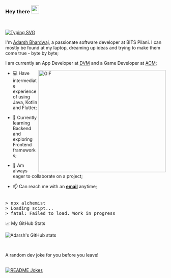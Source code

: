 ### Hey there <img src="https://media.giphy.com/media/hvRJCLFzcasrR4ia7z/giphy.gif" width="25px">

<br/>

[![Typing SVG](https://readme-typing-svg.herokuapp.com?lines=Hello+World;Welcome+to+Alchemist's+Brewery;I'm+an+App+Developer%2C+sometimes;I'm+a+Game+Developer%2C+sometimes;I'm+a+Web+Developer%2C+sometimes;I'm+a+Software+Developer%2C+everytime)](https://git.io/typing-svg)

I'm [Adarsh Bhardwaj](https://www.linkedin.com/in/adarsh-bhardwaj-5b0ab720b/), a passionate software developer at BITS Pilani. I can mostly be found at my laptop, dreaming up ideas and trying to make them come true - byte by byte;

I am currently an App Developer at [DVM]() and a Game Developer at [ACM](http://bitsacm.acm.org/index.html);

  <img align="right" alt="GIF" src="https://github.com/abhisheknaiidu/abhisheknaiidu/blob/master/code.gif?raw=true" width="400" height="320" />

- 💻 Have intermediate experience of using Java, Kotlin and Flutter;

- 🎯 Currently learning Backend and exploring Frontend frameworks;

- 💬 Am always eager to collaborate on a project;

- 📫 Can reach me with an <a href="mailto:absphreak@outlook.com"><b>email</b></a> anytime;

<pre>

> npx alchemist
> Loading scipt...
> fatal: Failed to load. Work in progress
</pre>

📈 My GitHub Stats

![Adarsh's GitHub stats](https://github-readme-stats.vercel.app/api?username=Alchemishty&count_private=true&theme=gotham)

<br/>

A random dev joke for you before you leave!

<br/>
<a href="https://readme-jokes.vercel.app"><img align="center" src="https://readme-jokes.vercel.app/api?bgColor=%23073b4c&textColor=%2306d6a0&aColor=%2306d6a0&borderColor=%2306d6a0" alt="README Jokes"></a>
